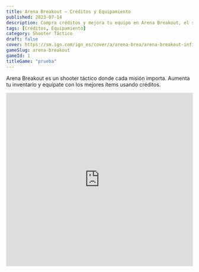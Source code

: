 ```yaml
---
title: Arena Breakout – Créditos y Equipamiento
published: 2023-07-14
description: Compra créditos y mejora tu equipo en Arena Breakout, el shooter táctico del momento.
tags: [Créditos, Equipamiento]
category: Shooter Táctico
draft: false
cover: https://sm.ign.com/ign_es/cover/a/arena-brea/arena-breakout-infinite_2uy9.jpg
gameSlug: arena-breakout 
gameId: 1 
titleGame: "prueba"
---
```


Arena Breakout es un shooter táctico donde cada misión importa. Aumenta tu inventario y equípate con los mejores ítems usando créditos.

<iframe width="100%" height="468" src="https://www.youtube.com/embed/yDhLf8s_zZg" title="Arena Breakout Trailer" frameborder="0" allowfullscreen></iframe>
